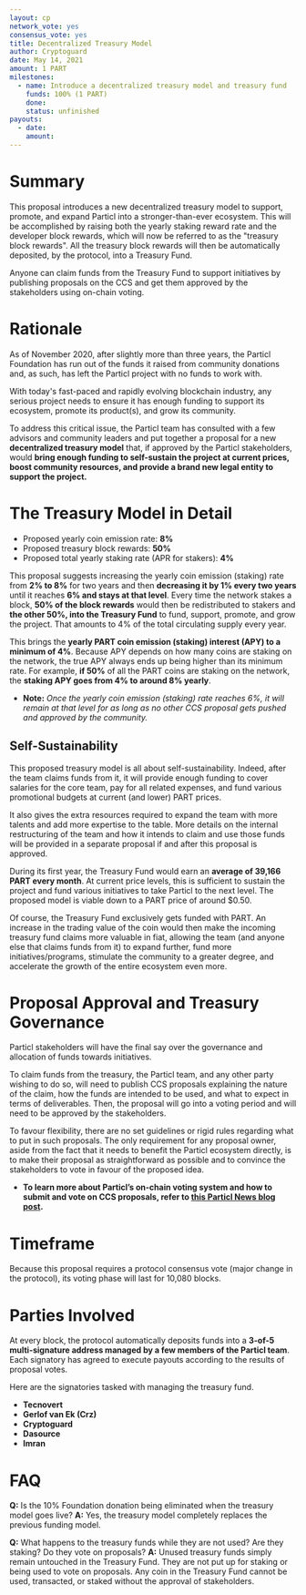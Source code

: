 ```yaml
---
layout: cp
network_vote: yes
consensus_vote: yes
title: Decentralized Treasury Model
author: Cryptoguard
date: May 14, 2021
amount: 1 PART
milestones:
  - name: Introduce a decentralized treasury model and treasury fund
    funds: 100% (1 PART)
    done:
    status: unfinished
payouts:
  - date:
    amount:
---
```


# Summary

This proposal introduces a new decentralized treasury model to support, promote, and expand Particl into a stronger-than-ever ecosystem. This will be accomplished by raising both the yearly staking reward rate and the developer block rewards, which will now be referred to as the "treasury block rewards". All the treasury block rewards will then be automatically deposited, by the protocol, into a Treasury Fund.


Anyone can claim funds from the Treasury Fund to support initiatives by publishing proposals on the CCS and get them approved by the stakeholders using on-chain voting.

# Rationale

As of November 2020, after slightly more than three years, the Particl Foundation has run out of the funds it raised from community donations and, as such, has left the Particl project with no funds to work with.


With today's fast-paced and rapidly evolving blockchain industry, any serious project needs to ensure it has enough funding to support its ecosystem, promote its product(s), and grow its community.


To address this critical issue, the Particl team has consulted with a few advisors and community leaders and put together a proposal for a new **decentralized treasury model** that, if approved by the Particl stakeholders, would **bring enough funding to self-sustain the project at current prices, boost community resources, and provide a brand new legal entity to support the project.**


# The Treasury Model in Detail

* Proposed yearly coin emission rate: **8%**
* Proposed treasury block rewards: **50%**
* Proposed total yearly staking rate (APR for stakers): **4%**

This proposal suggests increasing the yearly coin emission (staking) rate from **2% to 8%** for two years and then **decreasing it by 1% every two years** until it reaches **6% and stays at that level**. Every time the network stakes a block, **50% of the block rewards** would then be redistributed to stakers and **the other 50%, into the Treasury Fund** to fund, support, promote, and grow the project. That amounts to 4% of the total circulating supply every year.

This brings the **yearly PART coin emission (staking) interest (APY) to a minimum of 4%**. Because APY depends on how many coins are staking on the network, the true APY always ends up being higher than its minimum rate. For example, **if 50%** of all the PART coins are staking on the network, the **staking APY goes from 4% to around 8% yearly**.

* **Note:** _Once the yearly coin emission (staking) rate reaches 6%, it will remain at that level for as long as no other CCS proposal gets pushed and approved by the community._

## Self-Sustainability

This proposed treasury model is all about self-sustainability. Indeed, after the team claims funds from it, it will provide enough funding to cover salaries for the core team, pay for all related expenses, and fund various promotional budgets at current (and lower) PART prices. 

It also gives the extra resources required to expand the team with more talents and add more expertise to the table. More details on the internal restructuring of the team and how it intends to claim and use those funds will be provided in a separate proposal if and after this proposal is approved.

During its first year, the Treasury Fund would earn an **average of 39,166 PART every month**. At current price levels, this is sufficient to sustain the project and fund various initiatives to take Particl to the next level. The proposed model is viable down to a PART price of around $0.50.

Of course, the Treasury Fund exclusively gets funded with PART. An increase in the trading value of the coin would then make the incoming treasury fund claims more valuable in fiat, allowing the team (and anyone else that claims funds from it) to expand further, fund more initiatives/programs, stimulate the community to a greater degree, and accelerate the growth of the entire ecosystem even more.

# Proposal Approval and Treasury Governance

Particl stakeholders will have the final say over the governance and allocation of funds towards initiatives. 

To claim funds from the treasury, the Particl team, and any other party wishing to do so, will need to publish CCS proposals explaining the nature of the claim, how the funds are intended to be used, and what to expect in terms of deliverables. Then, the proposal will go into a voting period and will need to be approved by the stakeholders.

To favour flexibility, there are no set guidelines or rigid rules regarding what to put in such proposals. The only requirement for any proposal owner, aside from the fact that it needs to benefit the Particl ecosystem directly, is to make their proposal as straightforward as possible and to convince the stakeholders to vote in favour of the proposed idea.

* **To learn more about Particl’s on-chain voting system and how to submit and vote on CCS proposals, refer to [this Particl News blog post](https://particl.news/on-chain-voting-and-ccs-proposals/).**

# Timeframe

Because this proposal requires a protocol consensus vote (major change in the protocol), its voting phase will last for 10,080 blocks.


# Parties Involved


At every block, the protocol automatically deposits funds into a **3-of-5 multi-signature address managed by a few members of the Particl team**. Each signatory has agreed to execute payouts according to the results of proposal votes. 


Here are the signatories tasked with managing the treasury fund.


* **Tecnovert**
* **Gerlof van Ek (Crz)**
* **Cryptoguard**
* **Dasource**
* **Imran**

# FAQ

**Q:** Is the 10% Foundation donation being eliminated when the treasury model goes live?
**A:** Yes, the treasury model completely replaces the previous funding model.

**Q:** What happens to the treasury funds while they are not used? Are they staking?  Do they vote on proposals?
**A:** Unused treasury funds simply remain untouched in the Treasury Fund. They are not put up for staking or being used to vote on proposals. Any coin in the Treasury Fund cannot be used, transacted, or staked without the approval of stakeholders.
